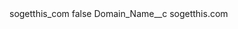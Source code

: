 <?xml version="1.0" encoding="UTF-8"?>
<CustomMetadata xmlns="http://soap.sforce.com/2006/04/metadata" xmlns:xsi="http://www.w3.org/2001/XMLSchema-instance" xmlns:xsd="http://www.w3.org/2001/XMLSchema">
    <label>sogetthis_com</label>
    <protected>false</protected>
    <values>
        <field>Domain_Name__c</field>
        <value xsi:type="xsd:string">sogetthis.com</value>
    </values>
</CustomMetadata>
